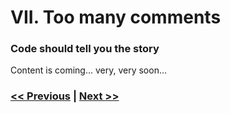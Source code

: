 # VII. Too many comments

### Code should tell you the story

Content is coming... very, very soon...

### [<< Previous](https://dirtydozen.dev/pages/en/no-unit-tests.html) | [Next >>](https://dirtydozen.dev/pages/en/logic-in-wrong-places.html)